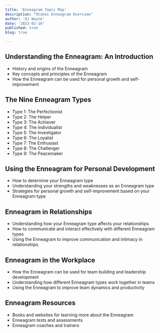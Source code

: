 ```yaml
---
title: 'Enneagram Topic Map'
description: "9takes Enneagram Overview"
author: 'DJ Wayne'
date: '2023-02-10'
published: true
blog: true

---
```


## Understanding the Enneagram: An Introduction
- History and origins of the Enneagram
- Key concepts and principles of the Enneagram
- How the Enneagram can be used for personal growth and self-improvement
## The Nine Enneagram Types
- Type 1: The Perfectionist
- Type 2: The Helper
- Type 3: The Achiever
- Type 4: The Individualist
- Type 5: The Investigator
- Type 6: The Loyalist
- Type 7: The Enthusiast
- Type 8: The Challenger
- Type 9: The Peacemaker
## Using the Enneagram for Personal Development
- How to determine your Enneagram type
- Understanding your strengths and weaknesses as an Enneagram type
- Strategies for personal growth and self-improvement based on your Enneagram type
## Enneagram in Relationships
- Understanding how your Enneagram type affects your relationships
- How to communicate and interact effectively with different Enneagram types
- Using the Enneagram to improve communication and intimacy in relationships
## Enneagram in the Workplace
- How the Enneagram can be used for team building and leadership development
- Understanding how different Enneagram types work together in teams
- Using the Enneagram to improve team dynamics and productivity
## Enneagram Resources
- Books and websites for learning more about the Enneagram
- Enneagram tests and assessments
- Enneagram coaches and trainers
